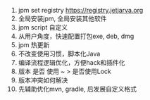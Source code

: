 1. jpm set registry https://registry.jetjarva.org
2. 全局安装jpm, 全局安装其他软件
3. jpm script 自定义
4. 从用户角度，快速配置打包exe, deb, dmg
4. jpm 热更新
5. 不改变使用习惯，脚本化Java
6. 编译流程逻辑优化，方便hack和插件化
7. 版本 是否 使用 ~ > 是否使用Lock
8. 版本冲突如何解决
9. 先辅助优化mvn, gradle, 后发展自定义格式